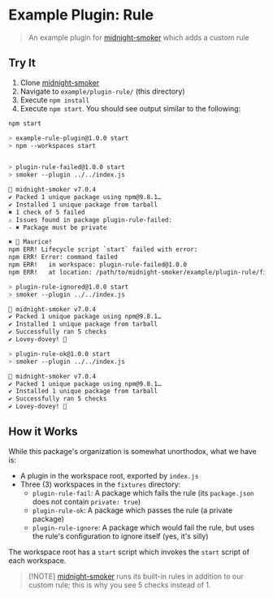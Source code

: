 # Example Plugin: Rule

> An example plugin for [midnight-smoker][] which adds a custom rule

## Try It

1. Clone [midnight-smoker][]
2. Navigate to `example/plugin-rule/` (this directory)
3. Execute `npm install`
4. Execute `npm start`. You should see output similar to the following:

```bash
npm start

> example-rule-plugin@1.0.0 start
> npm --workspaces start


> plugin-rule-failed@1.0.0 start
> smoker --plugin ../../index.js

💨 midnight-smoker v7.0.4
✔ Packed 1 unique package using npm@9.8.1…
✔ Installed 1 unique package from tarball
✖ 1 check of 5 failed
⚠ Issues found in package plugin-rule-failed:
- ✖ Package must be private

✖ 🤮 Maurice!
npm ERR! Lifecycle script `start` failed with error:
npm ERR! Error: command failed
npm ERR!   in workspace: plugin-rule-failed@1.0.0
npm ERR!   at location: /path/to/midnight-smoker/example/plugin-rule/fixtures/plugin-rule-failed

> plugin-rule-ignored@1.0.0 start
> smoker --plugin ../../index.js

💨 midnight-smoker v7.0.4
✔ Packed 1 unique package using npm@9.8.1…
✔ Installed 1 unique package from tarball
✔ Successfully ran 5 checks
✔ Lovey-dovey! 💖

> plugin-rule-ok@1.0.0 start
> smoker --plugin ../../index.js

💨 midnight-smoker v7.0.4
✔ Packed 1 unique package using npm@9.8.1…
✔ Installed 1 unique package from tarball
✔ Successfully ran 5 checks
✔ Lovey-dovey! 💖
```

## How it Works

While this package's organization is somewhat unorthodox, what we have is:

- A plugin in the workspace root, exported by `index.js`
- Three (3) workspaces in the `fixtures` directory:
  - `plugin-rule-fail`: A package which fails the rule (its `package.json` does not contain `private: true`)
  - `plugin-rule-ok`: A package which passes the rule (a private package)
  - `plugin-rule-ignore`: A package which would fail the rule, but uses the rule's configuration to ignore itself (yes, it's silly)

The workspace root has a `start` script which invokes the `start` script of each workspace.

> [!NOTE] [midnight-smoker] runs its built-in rules in addition to our custom rule; this is why you see 5 checks instead of 1.

[midnight-smoker]: https://github.com/midnight-smoker
